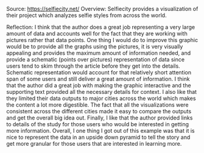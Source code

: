 Source: https://selfiecity.net/
Overview: Selfiecity provides a visualization of their project which analyzes selfie styles from across the world. 

Reflection: 
	I think that the author does a great job representing a very large amount of data and accounts well for the fact that they are working with pictures rather that data points. One thing I would do to improve this graphic would be to provide all the graphs using the pictures, it is very visually appealing and provides the maximum amount of information needed, and provide a schematic (points over pictures) representation of data since users tend to skim through the article before they get into the details. Schematic representation would account for that relatively short attention span of some users and still deliver a great amount of information. 
	I think that the author did a great job with making the graphic interactive and the supporting text provided all the necessary details for context. I also like that they limited their data outputs to major cities across the world which makes the content a lot more digestible. The fact that all the visualizations were consistent across the different cities made it easy to compare the outputs and get the overall big idea out. Finally, I like that the author provided links to details of the study for those users who would be interested in getting more information. 
	Overall, I one thing I got out of this example was that it is nice to represent the data in an upside down pyramid to tell the story and get more granular for those users that are interested in learning more. 




